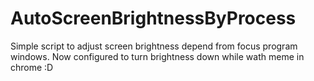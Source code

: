 # AutoScreenBrightnessByProcess

Simple script to adjust screen brightness depend from focus program windows.
Now configured to turn brightness down while wath meme in chrome :D
